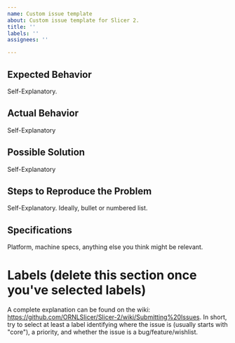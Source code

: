 ```yaml
---
name: Custom issue template
about: Custom issue template for Slicer 2.
title: ''
labels: ''
assignees: ''

---
```


## Expected Behavior
Self-Explanatory.

## Actual Behavior
Self-Explanatory

## Possible Solution
Self-Explanatory

## Steps to Reproduce the Problem
Self-Explanatory.  Ideally, bullet or numbered list.

## Specifications
Platform, machine specs, anything else you think might be relevant.

# Labels (delete this section once you've selected labels)
A complete explanation can be found on the wiki: https://github.com/ORNLSlicer/Slicer-2/wiki/Submitting%20Issues. In short, try to select at least a label identifying where the issue is (usually starts with "core"), a priority, and whether the issue is a bug/feature/wishlist.
